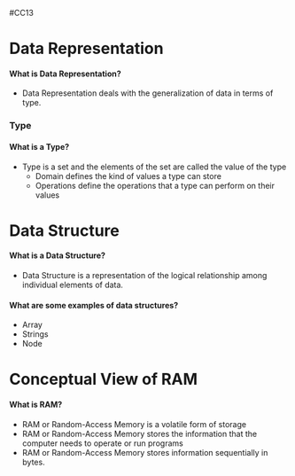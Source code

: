#CC13 

# Data Representation
#### What is Data Representation?
- Data Representation deals with the generalization of data in terms of type.
### Type
#### What is a Type?
- Type is a set and the elements of the set are called the value of the type
	- Domain defines the kind of values a type can store
	- Operations define the operations that a type can perform on their values
# Data Structure
#### What is a Data Structure?
- Data Structure is a representation of the logical relationship among individual elements of data.
#### What are some examples of data structures?
- Array
- Strings
- Node 
# Conceptual View of RAM
#### What is RAM?
- RAM or Random-Access Memory is a volatile form of storage 
- RAM or Random-Access Memory stores the information that the computer needs to operate or run programs
- RAM or Random-Access Memory stores information sequentially in bytes.
